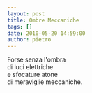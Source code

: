```yaml
---
layout: post
title: Ombre Meccaniche
tags: []
date: 2010-05-20 14:59:00
author: pietro
---
```

Forse senza l'ombra<br/>di luci elettriche<br/>e sfocature atone<br/>di meraviglie meccaniche.
